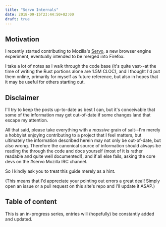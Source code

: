 ```yaml
---
title: "Servo Internals"
date: 2018-09-15T23:44:50+02:00
draft: true
---
```


## Motivation

I recently started contributing to Mozilla's
[Servo](https://github.com/servo/servo), a new browser engine experiment,
eventually intended to be merged into Firefox.

I take a lot of notes as I walk through the code base (it's quite vast--at the
time of writing the Rust portions alone are 1.5M CLOC), and I thought I'd put
them online, primarily for myself as future reference, but also in hopes that it
may be useful for others starting out.

## Disclaimer

I'll try to keep the posts up-to-date as best I can, but it's conceivable that
some of the information may get out-of-date if some changes land that escape my
attention.

All that said, please take everything with a *massive* grain of salt--I'm merely
a hobbyist enjoying contributing to a project that I feel matters, but
ultimately the information described herein may not only be out-of-date, but
also wrong. Therefore the canonical source of information should always be
reading the through the code and docs yourself (most of it is rather readable
and quite well documented!), and if all else fails, asking the core devs on the
#servo Mozilla IRC channel.

So I kindly ask you to treat this guide merely as a hint.

(This means that I'd appreciate your pointing out errors a great deal! Simply
open an issue or a pull request on this site's repo and I'll update it ASAP.)

## Table of content

This is an in-progress series, entries will (hopefully) be constantly added and
updated.

<!--- Bootstrapping Servo-->
<!--- Creating an IFrame-->
<!--- Loading a URL: TODO link here-->
